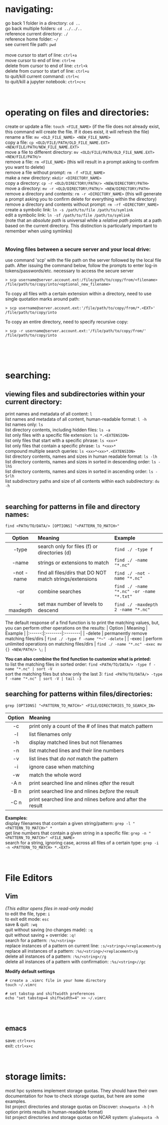 # navigating:
go back 1 folder in a directory: 	`cd ..`
<br>
go back multiple folders: 		`cd ../../..`
<br>
reference current directory: 		`./`
<br>
reference home folder: 			`~/`
<br>
see current file path: 			`pwd`
<br>
<br>
move cursor to start of line: 		`ctrl+a`
<br>
move cursor to end of line: 		`ctrl+e`
<br>
delete from cursor to end of line: 	`ctrl+k`
<br>
delete from cursor to start of line: 	`ctrl+u`
<br>
to quit/kill current command: 		`ctrl+c`
<br>
to quit/kill a jupyter notebook: 	`ctrl+c+c`
<br>
<br>
<br>

# operating on files and directories:
create or update a file: 		`touch <FILE_NAME>`
(if the file does not already exist, this command will create the file. If it does exist, it will refresh the file)
<br>
rename a file: 		`mv <OLD_FILE_NAME> <NEW_FILE_NAME>`
<br>
copy a file: 		`cp <OLD/FILE/PATH/OLD_FILE_NAME.EXT> <NEW/FILE/PATH/NEW_FILE_NAME.EXT>`
<br>
move a file to different directory:        `mv <OLD/FILE/PATH/OLD_FILE_NAME.EXT> <NEW/FILE/PATH/>`
<br>
remove a file: 		`rm <FILE_NAME>` (this will result in a prompt asking to confirm you want to delete)
<br>
remove a file without prompt:       `rm -f <FILE_NAME>`
<br>
make a new directory: 	`mkdir <DIRECTORY_NAME>`
<br>
copy a directory: 		`cp -r <OLD/DIRECTORY/PATH/> <NEW/DIRECTORY/PATH>`
<br>
move a directory:       `mv -r <OLD/DIRECTORY/PATH/> <NEW/DIRECTORY/PATH>`
<br>
remove a directory and contents: 	`rm -r <DIRECTORY_NAME>` (this will generate a prompt asking you to confirm delete for everything within the directory)
<br>
remove a directory and contents without prompt:     `rm -rf <DIRECTORY_NAME>`
<br>
create a symbolic link: `ln -s /path/to/file /path/to/symlink`
<br>
edit a symbolic link: `ln -sf /path/to/file /path/to/symlink`
<br>
(note that an *absolute path* is universal while a *relative path* points at a path based on the current directory. This distinction is particularly important to remember when using symlinks)
<br>
<br>

### Moving files between a secure server and your local drive:
use command 'scp' with the file path on the server followed by the local file path. After issuing the command below, follow the prompts to enter log-in tokens/passwords/etc. necessary to access the secure server
``` 
> scp username@server.account.ext:/file/path/to/copy/from/<filename> /file/path/to/copy/into/<optional_new_filename>
```

To copy all files with a certain extension within a directory, need to use single quotation marks around path:
```
> scp username@server.account.ext:'/file/path/to/copy/from/*.<EXT>' /file/path/to/copy/into
```

To copy an entire directory, need to specify recursive copy:
```
> scp -r username@server.account.ext:'/file/path/to/copy/from/' /file/path/to/copy/into
```
<br>
<br>
<br>

# searching:
## viewing files and subdirectories within your current directory:
print names and metadata of all content: 	`l`
<br> 
list names and metadata of all content, human-readable format: 	`l -h`
<br> 
list names only: 	`ls`
<br> 
list directory contents, including hidden files: 	`ls -a`
<br>
list only files with a specific file extension: 	`ls *.<EXTENSION>`
<br>
list only files that start with a specific phrase: 		`ls <xx>*`
<br>
list only files that contain a specific phrase: 	`ls *<xx>*`
<br>
compound multiple search queries:		`ls <xx>*<xx>*.<EXTENSION>`
<br>
list directory contents, names and sizes in human readable format:      `ls -lh`
<br>
list directory contents, names and sizes in sorted in descending order:     `ls -lhS`
<br>
list directory contents, names and sizes in sorted in ascending order:     `ls -Srlh`
<br>
list subdirectory paths and size of all contents within each subdirectory:  `du -h`
<br>
<br>

## searching for patterns in file and directory names:
```
find <PATH/TO/DATA/> [OPTIONS] "<PATTERN_TO_MATCH>"
```
| Option | Meaning | Example |
|:------:|:--------|:--------|
| -type | search only for files (f) or directories (d) | `find ./ -type f` |
| -name | strings or extensions to match | `find ./ -name "*.nc"` |
| -not -name | find all files/dirs that DO NOT match strings/extensions | `find ./ -not -name "*.nc"` |
| -or | combine searches | `find ./ -name "*.nc" -or -name "*.txt"` |
| -maxdepth | set max number of levels to descend | `find ./ -maxdepth 2 -name "*.nc"` |

The default response of a find function is to print the matching values, but, you can perform other operations on the results:
| Option | Meaning | Example |
|:------:|:--------|:--------|
| -delete | permanently remove matching files/dirs | `find ./ -type f -name "*~" -delete` |
| -exec | perform unlimited operations on matching files/dirs | `find ./ -name "*.nc" -exec mv {} <NEW/PATH/> \;` |

**You can also combine the find function to customize what is printed:**
<br>
to list the matching files in sorted order:        `find <PATH/TO/DATA/> -type f -name "*.nc" | sort -V`
<br>
sort the matching files but show only the last 3:  `find <PATH/TO/DATA/> -type f -name "*.nc" | sort -V | tail -3`
<br>

## searching for patterns within files/directories:
```
grep [OPTIONS] "<PATTERN_TO_MATCH>" <FILE/DIRECTORIES_TO_SEARCH_IN>
```
| Option | Meaning |
|:------:|:--------|
| -c | print only a count of the # of lines that match pattern |
| -l | list filenames only |
| -h | display matched lines but not filenames |
| -n | list matched lines and their line numbers |
| -v | list lines that *do not* match the pattern |
| -i | ignore case when matching |
| -w | match the whole word |
| -A n | print searched line and nlines *after* the result |
| -B n | print searched line and nlines *before* the result |
| -C n | print searched line and nlines before and after the result |

**Examples:**
<br>
display filenames that contain a given string/pattern: `grep -l "<PATTERN_TO_MATCH>" *`
<br>
get line numbers that contain a given string in a specific file: `grep -n "<PATTERN_TO_MATCH>" <FILE_NAME>`
<br>
search for a string, ignoring case, across all files of a certain type: `grep -i -n <PATTERN_TO_MATCH> *.<EXT>`
<br>
<br>
<br>

# File Editors
## Vim
*(This editor opens files in read-only mode)*
<br>
to edit the file, type: 				`i`
<br>
to exit edit mode: 					`esc`
<br>
save & quit: 						`:wq`
<br>
quit without saving (no changes made): 					`:q`
<br>
quit without saving + override: 			`:q!`
<br>
search for a pattern: 					`:%s/<string>`
<br>
replace instances of a pattern on current line: 	`:s/<string>/<replacement>/g`
<br>
replace all instances of a pattern: 			`:%s/<string>/<replacement>/g`
<br>
delete all instances of a pattern: 			`:%s/<string>//g`
<br>
delete all instances of a pattern with confirmation: 	`:%s/<string>//gc`
<br>

**Modify default settings**
```
# create a .vimrc file in your home directory
touch ~/.vimrc

# set tabstop and shiftwidth preferences
echo "set tabstop=4 shiftwidth=4" >> ~/.vimrc
```
<br>
<br>

## emacs
save: `ctrl+x+s`
<br>
exit: `ctrl+x+c`
<br>
<br>
<br>

# storage limits:
most hpc systems implement storage quotas. They should have their own documentation for how to check storage quotas, but here are some examples.
<br>
list project directories and storage quotas on Discover: `showquota -h`
(-h option prints results in human-readable format)
<br>
list project directories and storage quotas on NCAR system: `gladequota -h`
